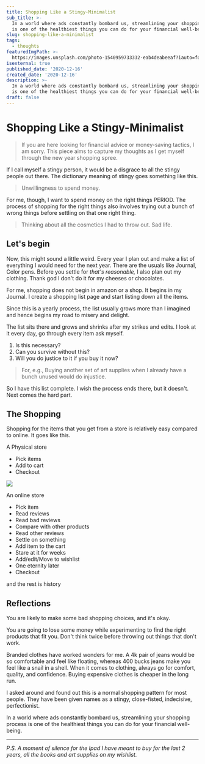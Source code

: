 ```yaml
---
title: Shopping Like a Stingy-Minimalist
sub_title: >-
  In a world where ads constantly bombard us, streamlining your shopping process
  is one of the healthiest things you can do for your financial well-being.
slug: shopping-like-a-minimalist
tags:
  - thoughts
featuredImgPath: >-
  https://images.unsplash.com/photo-1540959733332-eab4deabeeaf?iauto=format&fit=crop&w=1371&q=390
isexternal: true
published_date: '2020-12-16'
created_date: '2020-12-16'
description: >-
  In a world where ads constantly bombard us, streamlining your shopping process
  is one of the healthiest things you can do for your financial well-being.
draft: false
---
```

# Shopping Like a Stingy-Minimalist

> If you are here looking for financial advice or money-saving tactics, I am sorry. This piece aims to capture my thoughts as I get myself through the new year shopping spree.

If I call myself a stingy person, it would be a disgrace to all the stingy people out there. The dictionary meaning of stingy goes something like this. 

> Unwillingness to spend money.

For me, though, I want to spend money on the right things PERIOD. The process of shopping for the right things also involves trying out a bunch of wrong things before settling on that one right thing.

> Thinking about all the cosmetics I had to throw out. Sad life.

## Let's begin

Now, this might sound a little weird. Every year I plan out and make a list of everything I would need for the next year. There are the usuals like Journal, Color pens. Before you settle for *that's reasonable,* I also plan out my clothing. Thank god I don't do it for my cheeses or chocolates. 

For me, shopping does not begin in amazon or a shop. It begins in my Journal. I create a shopping list page and start listing down all the items.

Since this is a yearly process, the list usually grows more than I imagined and hence begins my road to misery and delight.

The list sits there and grows and shrinks after my strikes and edits. I look at it every day, go through every item ask myself. 

1. Is this necessary?
2. Can you survive without this?
3. Will you do justice to it if you buy it now?

> For, e.g., Buying another set of art supplies when I already have a bunch unused would do injustice.

So I have this list complete. I wish the process ends there, but it doesn't. Next comes the hard part.

## The Shopping

Shopping for the items that you get from a store is relatively easy compared to online. It goes like this.

A Physical store  

* Pick items
* Add to cart
* Checkout

![](https://i.imgur.com/WDCqpAM.png)

An online store 

* Pick item
* Read reviews
* Read bad reviews 
* Compare with other products 
* Read other reviews 
* Settle on something 
* Add item to the cart 
* Stare at it for weeks 
* Add/edit/Move to wishlist 
* One eternity later 
* Checkout

and the rest is history 

## Reflections

You are likely to make some bad shopping choices, and it's okay.

You are going to lose some money while experimenting to find the right products that fit you. Don't think twice before throwing out things that don't work.

Branded clothes have worked wonders for me. A 4k pair of jeans would be so comfortable and feel like floating, whereas 400 bucks jeans make you feel like a snail in a shell. When it comes to clothing, always go for comfort, quality, and confidence. Buying expensive clothes is cheaper in the long run.

I asked around and found out this is a normal shopping pattern for most people. They have been given names as a stingy, close-fisted, indecisive, perfectionist.

In a world where ads constantly bombard us, streamlining your shopping process is one of the healthiest things you can do for your financial well-being.

- - -

*P.S. A moment of silence for the Ipad I have meant to buy for the last 2 years, all the books and art supplies on my wishlist.*
